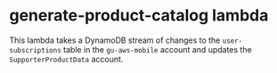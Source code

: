 # generate-product-catalog lambda

This lambda takes a DynamoDB stream of changes to the `user-subscriptions` table in the `gu-aws-mobile` account 
and updates the `SupporterProductData` account.

